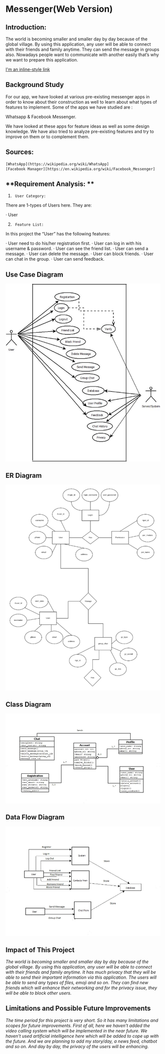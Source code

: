 # **Messenger(Web Version)**
## **Introduction:**
The world is becoming smaller and smaller day by day because of the global village. By using this application, any user will be able to connect with their friends and family anytime. They can send the message in groups also. Nowadays people want to communicate with another easily that’s why we want to prepare this application.
 
 [I'm an inline-style link](https://www.google.com)

 
## **Background Study**
For our app, we have looked at various pre-existing messenger apps in order to know about their construction as well to learn about what types of features to implement. Some of the apps we have studied are :
 
Whatsapp &
Facebook Messenger.
 
We have looked at these apps for feature ideas as well as some design knowledge. We have also tried to analyze pre-existing features and try to improve on them or to complement them.
 
## **Sources:**
   	[WhatsApp](https://wikipedia.org/wiki/WhatsApp]
   	[Facebook Manager][https://en.wikipedia.org/wiki/Facebook_Messenger]
 
 
## **Requirement Analysis: **
 
1.      User Category:
 
There are 1-types of Users here. They are:
 
·         User
 
2.      Feature List:
 
In this project the “User” has the following features:
 
·         User need to do his/her registration first.
·         User can log in with his username & password.
·         User can see the friend list.
·         User can send a message.
·         User can delete the message.
·         User can block friends.
·         User can chat in the group.
·         User can send feedback.
 
## **Use Case Diagram**

![use case diagram](Images/use-case.jpg)

## **ER Diagram**

![ER Diagram](Images/ER.png)

## **Class Diagram**

![Class Diagram](Images/class.jpg)

## **Data Flow Diagram**

![Data Flow Diagram](Images/Dataflow.jpg)

## **Impact of This Project**

*The world is becoming smaller and smaller day by day because of the global village. By using this application, any user will be able to connect with their friends and family anytime. It has much privacy that they will be able to send their important information via this application. The users will be able to send any types of files, emoji and so on. They can find new friends which will enhance their networking and for the privacy issue, they will be able to block other users.*

## **Limitations and Possible Future Improvements**

*The time period for this project is very short. So it has many limitations and scopes for future improvements. First of all, here we haven't added the video calling system which will be implemented in the near future. We haven't used artificial intelligence here which will be added to cope up with the future. And we are planning to add my story/day, a news feed, chatbot and so on. And day by day, the privacy of the users will be enhancing.*




























